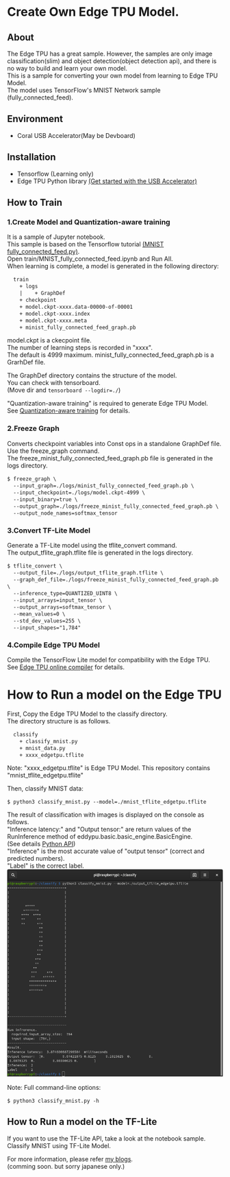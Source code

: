 # Create Own Edge TPU Model.

## About
The Edge TPU has a great sample.
However, the samples are only image classification(slim) and object detection(object detection api), and there is no way to build and learn your own model.<br>
This is a sample for converting your own model from learning to Edge TPU Model.<br>
The model uses TensorFlow's MNIST Network sample (fully_connected_feed).<br>

## Environment
- Coral USB Accelerator(May be Devboard)

## Installation
- Tensorflow (Learning only)
- Edge TPU Python library [(Get started with the USB Accelerator)](https://coral.withgoogle.com/tutorials/accelerator/)

## How to Train

### 1.Create Model and Quantization-aware training
It is a sample of Jupyter notebook.<br>
This sample is based on the Tensorflow tutorial [(MNIST fully_connected_feed.py)](https://github.com/tensorflow/tensorflow/blob/master/tensorflow/examples/tutorials/mnist/fully_connected_feed.py).<br>
Open train/MNIST_fully_connected_feed.ipynb and Run All.<br>
When learning is complete, a model is generated in the following directory:
```
  train
    + logs
    |    + GraphDef
    + checkpoint
    + model.ckpt-xxxx.data-00000-of-00001
    + model.ckpt-xxxx.index
    + model.ckpt-xxxx.meta 
    + minist_fully_connected_feed_graph.pb
```

model.ckpt is a ckecpoint file.<br>
The number of learning steps is recorded in "xxxx".<br>
The default is 4999 maximum.
minist_fully_connected_feed_graph.pb is a GrarhDef file.

The GraphDef directory contains the structure of the model.<br>
You can check with tensorboard.<br>
(Move dir and ```tensorboard --logdir=./```)

"Quantization-aware training" is required to generate Edge TPU Model.<br>
See [Quantization-aware training](https://github.com/tensorflow/tensorflow/tree/master/tensorflow/contrib/quantize) for details.

### 2.Freeze Graph
Converts checkpoint variables into Const ops in a standalone GraphDef file.<br>
Use the freeze_graph command.<br>
The freeze_minist_fully_connected_feed_graph.pb file is generated in the logs directory.<br>
```
$ freeze_graph \
  --input_graph=./logs/minist_fully_connected_feed_graph.pb \
  --input_checkpoint=./logs/model.ckpt-4999 \
  --input_binary=true \
  --output_graph=./logs/freeze_minist_fully_connected_feed_graph.pb \
  --output_node_names=softmax_tensor
```
  
### 3.Convert TF-Lite Model
Generate a TF-Lite model using the tflite_convert command.<br>
The output_tflite_graph.tflite file is generated in the logs directory.<br>
```
$ tflite_convert \
  --output_file=./logs/output_tflite_graph.tflite \
  --graph_def_file=./logs/freeze_minist_fully_connected_feed_graph.pb \
  --inference_type=QUANTIZED_UINT8 \
  --input_arrays=input_tensor \
  --output_arrays=softmax_tensor \
  --mean_values=0 \
  --std_dev_values=255 \
  --input_shapes="1,784"
```

### 4.Compile Edge TPU Model
Compile the TensorFlow Lite model for compatibility with the Edge TPU.<br>
See [Edge TPU online compiler](https://coral.withgoogle.com/web-compiler) for details.

# How to Run a model on the Edge TPU
First, Copy the Edge TPU Model to the classify directory.<br>
The directory structure is as follows.<br>
```
  classify
    + classify_mnist.py
    + mnist_data.py
    + xxxx_edgetpu.tflite
```
Note: "xxxx_edgetpu.tflite" is Edge TPU Model. This repository contains "mnist_tflite_edgetpu.tflite"

Then, classify MNIST data:
```
$ python3 classify_mnist.py --model=./mnist_tflite_edgetpu.tflite
```

The result of classification with images is displayed on the console as follows.<br>
"Inference latency:" and "Output tensor:" are return values of the RunInference method of eddypu.basic.basic_engine.BasicEngine.<br>
(See details [Python API](https://coral.withgoogle.com/docs/reference/edgetpu.basic.basic_engine/#edgetpu.basic.basic_engine.BasicEngine.RunInference))<br>
"Inference" is the most accurate value of "output tensor" (correct and predicted numbers).<br>
"Label" is the correct label.<br>
![Console](./g3doc/console.png)

Note: Full command-line options:
```
$ python3 classify_mnist.py -h
```

## How to Run a model on the TF-Lite 
If you want to use the TF-Lite API, take a look at the notebook sample.
Classify MNIST using TF-Lite Model.


For more information, please refer [my blogs](https://nextremer-nbo.blogspot.com/).<br>
(comming soon. but sorry japanese only.)